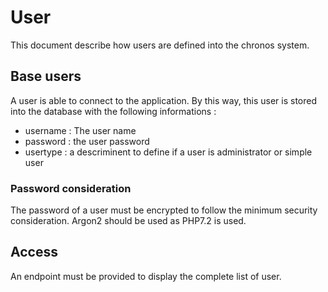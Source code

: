 # User

This document describe how users are defined into the chronos system.

## Base users

A user is able to connect to the application. By this way, this user is stored into the database with the following informations :
 * username : The user name
 * password : the user password
 * usertype : a descriminent to define if a user is administrator or simple user

### Password consideration

The password of a user must be encrypted to follow the minimum security consideration. Argon2 should be used as PHP7.2 is used.

## Access

An endpoint must be provided to display the complete list of user.
